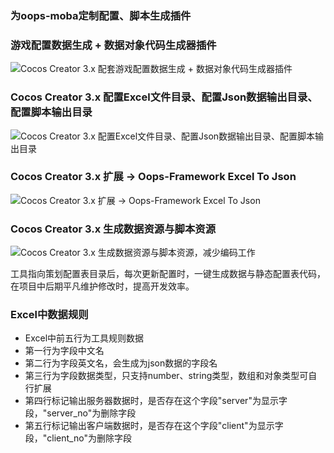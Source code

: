### 为oops-moba定制配置、脚本生成插件

### 游戏配置数据生成 + 数据对象代码生成器插件
![Cocos Creator 3.x 配套游戏配置数据生成 + 数据对象代码生成器插件](https://img-blog.csdnimg.cn/0b3d49ff88ef46b0aad7e3835967c7ea.png)

### Cocos Creator 3.x 配置Excel文件目录、配置Json数据输出目录、配置脚本输出目录
![Cocos Creator 3.x 配置Excel文件目录、配置Json数据输出目录、配置脚本输出目录](https://img-blog.csdnimg.cn/8970f630863e44239c288c6ff8e44b32.png)


### Cocos Creator 3.x 扩展 -> Oops-Framework Excel To Json
![Cocos Creator 3.x 扩展 -> Oops-Framework Excel To Json](https://img-blog.csdnimg.cn/b5abda11872b4408a34801afb62024f1.png)

### Cocos Creator 3.x 生成数据资源与脚本资源
![Cocos Creator 3.x 生成数据资源与脚本资源，减少编码工作](https://img-blog.csdnimg.cn/52a312d076464e719bde2c3d48acfd49.png)

工具指向策划配置表目录后，每次更新配置时，一键生成数据与静态配置表代码，在项目中后期平凡维护修改时，提高开发效率。

### Excel中数据规则
- Excel中前五行为工具规则数据
- 第一行为字段中文名
- 第二行为字段英文名，会生成为json数据的字段名
- 第三行为字段数据类型，只支持number、string类型，数组和对象类型可自行扩展
- 第四行标记输出服务器数据时，是否存在这个字段"server"为显示字段，"server_no"为删除字段
- 第五行标记输出客户端数据时，是否存在这个字段"client"为显示字段，"client_no"为删除字段